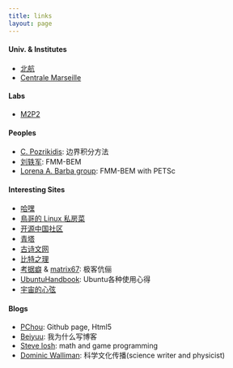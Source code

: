 ```yaml
---
title: links
layout: page
---
```


#### Univ. & Institutes
- [北航](http://www.buaa.edu.cn/)
- [Centrale Marseille](https://www.centrale-marseille.fr/)


#### Labs
- [M2P2](http://www.m2p2.fr/)


#### Peoples
- [C. Pozrikidis](http://dehesa.freeshell.org/): 边界积分方法
- [刘轶军](http://urbana.mie.uc.edu/yliu/): FMM-BEM
- [Lorena A. Barba group](http://lorenabarba.com/): FMM-BEM with PETSc


#### Interesting Sites
- [哈嘿](http://hahack.com/)
- [鳥哥的 Linux 私房菜](http://linux.vbird.org/home.php)
- [开源中国社区](https://www.oschina.net/)
- [青塔](http://www.cingta.com/main.html)
- [古诗文网](http://www.gushiwen.org/)
- [比特之理](http://www.kylen314.com/)
- [考据癖](http://localhost-8080.com/) & [matrix67](http://www.matrix67.com/): 极客伉俪
- [UbuntuHandbook](http://ubuntuhandbook.org/): Ubuntu各种使用心得
- [宇宙的心弦](https://www.physixfan.com/)


#### Blogs
- [PChou](http://www.pchou.info/index.html): Github page, Html5
- [Beiyuu](http://beiyuu.com/why-blog): 我为什么写博客
- [Steve losh](http://stevelosh.com/): math and game programming
- [Dominic Walliman](http://dominicwalliman.com/): 科学文化传播(science writer and physicist)
